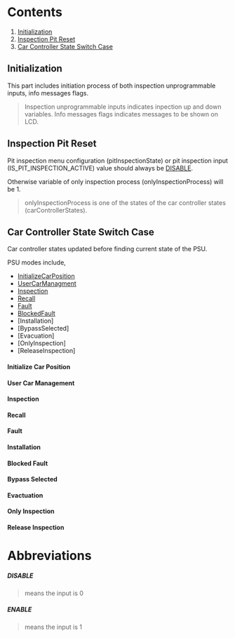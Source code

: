 # Contents

 1. [Initialization](#initialization)
 2. [Inspection Pit Reset](#inspection-pit-reset)
 3. [Car Controller State Switch Case](#car-controller-state-switch-case)
 
## Initialization
This part includes initiation process of both inspection unprogrammable inputs, info messages flags.
>Inspection unprogrammable inputs indicates inpection up and down variables.
>Info messages flags indicates messages to be shown on LCD.

## Inspection Pit Reset
Pit inspection menu configuration (pitInspectionState) or pit inspection input (IS_PIT_INSPECTION_ACTIVE) value should always be [DISABLE](#disable).

Otherwise variable of only inspection process (onlyInspectionProcess) will be 1.

>onlyInspectionProcess is one of the states of the car controller states (carControllerStates).

## Car Controller State Switch Case

Car controller states updated before finding current state of the PSU.

PSU modes include,
 - [InitializeCarPosition](#initialize-car-position)
 - [UserCarManagment](#user-car-management)
 - [Inspection](#inspection)
 - [Recall](#recall)
 - [Fault](#fault)
 - [BlockedFault](#blocked-fault)
 - [Installation]
 - [BypassSelected]
 - [Evacuation]
 - [OnlyInspection]
 - [ReleaseInspection]

#### Initialize Car Position
#### User Car Management
#### Inspection
#### Recall
#### Fault
#### Installation
#### Blocked Fault
#### Bypass Selected
#### Evactuation
#### Only Inspection
#### Release Inspection

# Abbreviations

 ##### **DISABLE** 
 > means the input is 0
 ##### **ENABLE**
 > means the input is 1

